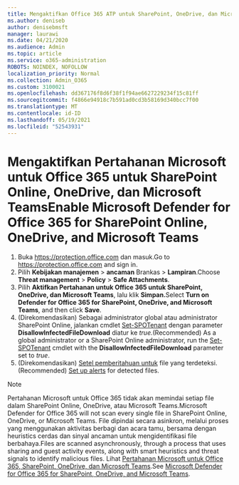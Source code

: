 ```yaml
---
title: Mengaktifkan Office 365 ATP untuk SharePoint, OneDrive, dan Microsoft Teams
ms.author: deniseb
author: denisebmsft
manager: laurawi
ms.date: 04/21/2020
ms.audience: Admin
ms.topic: article
ms.service: o365-administration
ROBOTS: NOINDEX, NOFOLLOW
localization_priority: Normal
ms.collection: Admin_O365
ms.custom: 3100021
ms.openlocfilehash: dd367176f8d6f38f1f94ae6627229234f15c81ff
ms.sourcegitcommit: f4866e94918c7b591ad0cd3b58169d340bcc7f00
ms.translationtype: MT
ms.contentlocale: id-ID
ms.lasthandoff: 05/19/2021
ms.locfileid: "52543931"
---
```

# <a name="enable-microsoft-defender-for-office-365-for-sharepoint-online-onedrive-and-microsoft-teams"></a><span data-ttu-id="419c6-102">Mengaktifkan Pertahanan Microsoft untuk Office 365 untuk SharePoint Online, OneDrive, dan Microsoft Teams</span><span class="sxs-lookup"><span data-stu-id="419c6-102">Enable Microsoft Defender for Office 365 for SharePoint Online, OneDrive, and Microsoft Teams</span></span>

1. <span data-ttu-id="419c6-103">Buka https://protection.office.com dan masuk.</span><span class="sxs-lookup"><span data-stu-id="419c6-103">Go to https://protection.office.com and sign in.</span></span>
2. <span data-ttu-id="419c6-104">Pilih **Kebijakan manajemen**  >  **ancaman** Brankas  >  **Lampiran**.</span><span class="sxs-lookup"><span data-stu-id="419c6-104">Choose **Threat management** > **Policy** > **Safe Attachments**.</span></span>
3. <span data-ttu-id="419c6-105">Pilih **Aktifkan Pertahanan untuk Office 365 untuk SharePoint, OneDrive, dan Microsoft Teams**, lalu klik **Simpan.**</span><span class="sxs-lookup"><span data-stu-id="419c6-105">Select **Turn on Defender for Office 365 for SharePoint, OneDrive, and Microsoft Teams**, and then click **Save**.</span></span>
4. <span data-ttu-id="419c6-106">(Direkomendasikan) Sebagai administrator global atau administrator SharePoint Online, jalankan cmdlet [Set-SPOTenant](/powershell/module/sharepoint-online/Set-SPOTenant?view=sharepoint-ps) dengan parameter **DisallowInfectedFileDownload** diatur ke *true.*</span><span class="sxs-lookup"><span data-stu-id="419c6-106">(Recommended) As a global administrator or a SharePoint Online administrator, run the [Set-SPOTenant](/powershell/module/sharepoint-online/Set-SPOTenant?view=sharepoint-ps) cmdlet with the **DisallowInfectedFileDownload** parameter set to *true*.</span></span>
5. <span data-ttu-id="419c6-107">(Direkomendasikan) [Setel pemberitahuan untuk](/microsoft-365/security/office-365-security/turn-on-atp-for-spo-odb-and-teams#set-up-alerts-for-detected-files) file yang terdeteksi.</span><span class="sxs-lookup"><span data-stu-id="419c6-107">(Recommended) [Set up alerts](/microsoft-365/security/office-365-security/turn-on-atp-for-spo-odb-and-teams#set-up-alerts-for-detected-files) for detected files.</span></span>

> [!NOTE]
> <span data-ttu-id="419c6-108">Pertahanan Microsoft untuk Office 365 tidak akan memindai setiap file dalam SharePoint Online, OneDrive, atau Microsoft Teams.</span><span class="sxs-lookup"><span data-stu-id="419c6-108">Microsoft Defender for Office 365 will not scan every single file in SharePoint Online, OneDrive, or Microsoft Teams.</span></span> <span data-ttu-id="419c6-109">File dipindai secara asinkron, melalui proses yang menggunakan aktivitas berbagi dan acara tamu, bersama dengan heuristics cerdas dan sinyal ancaman untuk mengidentifikasi file berbahaya.</span><span class="sxs-lookup"><span data-stu-id="419c6-109">Files are scanned asynchronously, through a process that uses sharing and guest activity events, along with smart heuristics and threat signals to identify malicious files.</span></span> <span data-ttu-id="419c6-110">Lihat [Pertahanan Microsoft untuk Office 365, SharePoint, OneDrive, dan Microsoft Teams](/microsoft-365/security/office-365-security/atp-for-spo-odb-and-teams).</span><span class="sxs-lookup"><span data-stu-id="419c6-110">See [Microsoft Defender for Office 365 for SharePoint, OneDrive, and Microsoft Teams](/microsoft-365/security/office-365-security/atp-for-spo-odb-and-teams).</span></span>